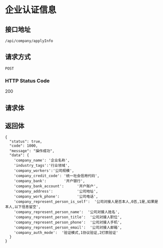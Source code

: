 # 企业认证信息

## 接口地址

`/api/company/applyInfo`

## 请求方式

`POST`

### HTTP Status Code

200

## 请求体


## 返回体

```json5
{
  "status": true,
  "code": 1000,
  "message": "操作成功",
  "data": {
    'company_name': '企业名称',
    'industry_tags':'行业领域',
    'company_workers':'公司规模',
    'company_credit_code': '统一社会信用代码',
    'company_bank':        '开户银行',
    'company_bank_account':      '开户账户',
    'company_address':           '公司地址',
    'company_work_phone':        '公司电话',
    'company_represent_person_is_self':  '公司对接人是否本人,0否,1是,如果是本人,以下信息留空',
    'company_represent_person_name':  '公司对接人姓名',
    'company_represent_person_title':  '公司对接人职位',
    'company_represent_person_phone':  '公司对接人手机',
    'company_represent_person_email':  '公司对接人邮箱',
    'company_auth_mode':  '验证模式,1协议验证,2打款验证'
  }
}
``` 
